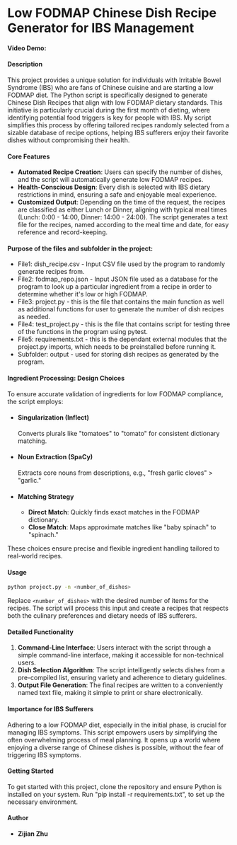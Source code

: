 # Low FODMAP Chinese Dish Recipe Generator for IBS Management

#### Video Demo:  [<URL HERE>](https://youtu.be/oEI-crhu7kc)

#### Description

This project provides a unique solution for individuals with Irritable Bowel Syndrome (IBS) who are fans of Chinese cuisine and are starting a low FODMAP diet. The Python script is specifically designed to generate Chinese Dish Recipes that align with low FODMAP dietary standards. This initiative is particularly crucial during the first month of dieting, where identifying potential food triggers is key for people with IBS. My script simplifies this process by offering tailored recipes randomly selected from a sizable database of recipe options, helping IBS sufferers enjoy their favorite dishes without compromising their health.

#### Core Features

- **Automated Recipe Creation**: Users can specify the number of dishes, and the script will automatically generate low FODMAP recipes.
- **Health-Conscious Design**: Every dish is selected with IBS dietary restrictions in mind, ensuring a safe and enjoyable meal experience.
- **Customized Output**: Depending on the time of the request, the recipes are classified as either Lunch or Dinner, aligning with typical meal times (Lunch: 0:00 - 14:00, Dinner: 14:00 - 24:00). The script generates a text file for the recipes, named according to the meal time and date, for easy reference and record-keeping.

#### Purpose of the files and subfolder in the project:

- File1: dish_recipe.csv - Input CSV file used by the program to randomly generate recipes from.
- File2: fodmap_repo.json - Input JSON file used as a database for the program to look up a particular ingredient from a recipe in order to determine whether it's low or high FODMAP.
- File3: project.py - this is the file that contains the main function as well as additional functions for user to generate the number of dish recipes as needed.
- File4: test_project.py - this is the file that contains script for testing three of the functions in the program using pytest.
- File5: requirements.txt - this is the dependant external modules that the project.py imports, which needs to be preinstalled before running it.
- Subfolder: output - used for storing dish recipes as generated by the program.

#### Ingredient Processing: Design Choices

To ensure accurate validation of ingredients for low FODMAP compliance, the script employs:

- #### Singularization (Inflect)
  Converts plurals like "tomatoes" to "tomato" for consistent dictionary matching.

- #### Noun Extraction (SpaCy)
  Extracts core nouns from descriptions, e.g., "fresh garlic cloves" > "garlic."

- #### Matching Strategy
  - **Direct Match**: Quickly finds exact matches in the FODMAP dictionary.
  - **Close Match**: Maps approximate matches like "baby spinach" to "spinach."

These choices ensure precise and flexible ingredient handling tailored to real-world recipes.

#### Usage

```bash
python project.py -n <number_of_dishes>
```

Replace `<number_of_dishes>` with the desired number of items for the recipes. The script will process this input and create a recipes that respects both the culinary preferences and dietary needs of IBS sufferers.

#### Detailed Functionality

1. **Command-Line Interface**: Users interact with the script through a simple command-line interface, making it accessible for non-technical users.
2. **Dish Selection Algorithm**: The script intelligently selects dishes from a pre-compiled list, ensuring variety and adherence to dietary guidelines.
3. **Output File Generation**: The final recipes are written to a conveniently named text file, making it simple to print or share electronically.

#### Importance for IBS Sufferers

Adhering to a low FODMAP diet, especially in the initial phase, is crucial for managing IBS symptoms. This script empowers users by simplifying the often overwhelming process of meal planning. It opens up a world where enjoying a diverse range of Chinese dishes is possible, without the fear of triggering IBS symptoms.

#### Getting Started

To get started with this project, clone the repository and ensure Python is installed on your system. Run "pip install -r requirements.txt", to set up the necessary environment.

#### Author

* **Zijian Zhu**
